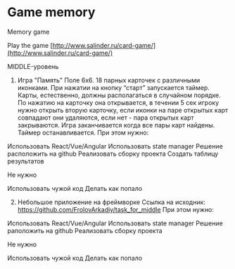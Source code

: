 # Game memory

Memory game

Play the game
[http://www.salinder.ru/card-game/](http://www.salinder.ru/card-game/)

MIDDLE-уровень

1. Игра "Память"
   Поле 6х6. 18 парных карточек с различными иконками. При нажатии на кнопку “старт” запускается таймер. Карты, естественно, должны располагаться в случайном порядке. По нажатию на карточку она открывается, в течении 5 сек игроку нужно открыть вторую карточку, если иконки на паре открытых карт совпадают они удаляются, если нет - пара открытых карт закрываются. Игра заканчивается когда все пары карт найдены. Таймер останавливается.
   При этом нужно:

Использовать React/Vue/Angular
Использовать state manager
Решение раcположить на github
Реализовать сборку проекта
Создать таблицу результатов

Не нужно

Использовать чужой код
Делать как попало

2. Небольшое приложение на фреймворке
   Ссылка на исходник: https://github.com/FrolovArkadiy/task_for_middle
   При этом нужно:

Использовать React/Vue/Angular
Использовать state manager
Решение раположить на github
Реализовать сборку проекта

Не нужно

Использовать чужой код
Делать как попало

